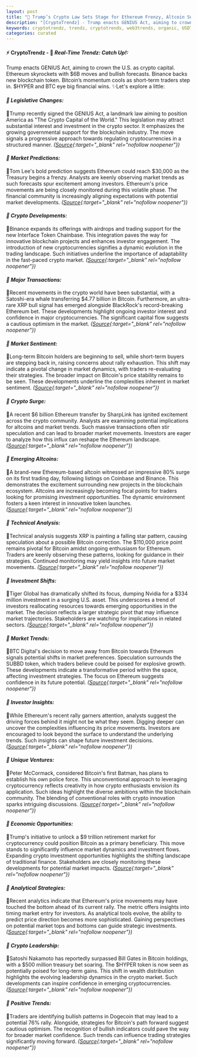 ```yaml
---
layout: post
title: "🌅 Trump’s Crypto Law Sets Stage for Ethereum Frenzy, Altcoin Surge"
description: "[CryptoTrendz] - Trump enacts GENIUS Act, aiming to crown the U.S. as crypto capital. Ethereum skyrockets with $6B moves and bullish forecasts. Binance backs new blockchain token. Bitcoin’s momentum cools as short-term traders step in. $HYPER and BTC eye big financial wins."
keywords: cryptotrendz, trendz, cryptotrends, web3trends, organic, USDT, Crypto, XRP, Binance, Digital, Token, Dogecoin, Google, CEO, Trading, Altcoin, Ethereum, Bitcoin, Market
categories: curated
---
```


#### ⚡ CryptoTrendz - 📌 *Real-Time Trendz: Catch Up!:*

Trump enacts GENIUS Act, aiming to crown the U.S. as crypto capital. Ethereum skyrockets with $6B moves and bullish forecasts. Binance backs new blockchain token. Bitcoin’s momentum cools as short-term traders step in. $HYPER and BTC eye big financial wins. ✨Let's explore a little:


#### *🔖  Legislative Changes:*  

🔹Trump recently signed the GENIUS Act, a landmark law aiming to position America as "The Crypto Capital of the World." This legislation may attract substantial interest and investment in the crypto sector. It emphasizes the growing governmental support for the blockchain industry. The move signals a progressive approach towards regulating cryptocurrencies in a structured manner. *([Source](https://s.avyag.com/qb7w){:target="_blank" rel="nofollow noopener"})*

#### *🔖  Market Predictions:*  

🔹Tom Lee's bold prediction suggests Ethereum could reach $30,000 as the Treasury begins a frenzy. Analysts are keenly observing market trends as such forecasts spur excitement among investors. Ethereum's price movements are being closely monitored during this volatile phase. The financial community is increasingly aligning expectations with potential market developments. *([Source](https://s.avyag.com/f3wo){:target="_blank" rel="nofollow noopener"})*

#### *🔖  Crypto Developments:*  

🔹Binance expands its offerings with airdrops and trading support for the new Interface Token Chainbase. This integration paves the way for innovative blockchain projects and enhances investor engagement. The introduction of new cryptocurrencies signifies a dynamic evolution in the trading landscape. Such initiatives underline the importance of adaptability in the fast-paced crypto market. *([Source](https://s.avyag.com/w7l0){:target="_blank" rel="nofollow noopener"})*

#### *🔖  Major Transactions:*  

🔹Recent movements in the crypto world have been substantial, with a Satoshi-era whale transferring $4.77 billion in Bitcoin. Furthermore, an ultra-rare XRP bull signal has emerged alongside BlackRock's record-breaking Ethereum bet. These developments highlight ongoing investor interest and confidence in major cryptocurrencies. The significant capital flow suggests a cautious optimism in the market. *([Source](https://s.avyag.com/uqi9){:target="_blank" rel="nofollow noopener"})*

#### *🔖  Market Sentiment:*  

🔹Long-term Bitcoin holders are beginning to sell, while short-term buyers are stepping back in, raising concerns about rally exhaustion. This shift may indicate a pivotal change in market dynamics, with traders re-evaluating their strategies. The broader impact on Bitcoin's price stability remains to be seen. These developments underline the complexities inherent in market sentiment. *([Source](https://s.avyag.com/3p9g){:target="_blank" rel="nofollow noopener"})*

#### *🔖  Crypto Surge:*  

🔹A recent $6 billion Ethereum transfer by SharpLink has ignited excitement across the crypto community. Analysts are examining potential implications for altcoins and market trends. Such massive transactions often stir speculation and can lead to broader market movements. Investors are eager to analyze how this influx can reshape the Ethereum landscape. *([Source](https://s.avyag.com/8eeg){:target="_blank" rel="nofollow noopener"})*

#### *🔖  Emerging Altcoins:*  

🔹A brand-new Ethereum-based altcoin witnessed an impressive 80% surge on its first trading day, following listings on Coinbase and Binance. This demonstrates the excitement surrounding new projects in the blockchain ecosystem. Altcoins are increasingly becoming focal points for traders looking for promising investment opportunities. The dynamic environment fosters a keen interest in innovative token launches. *([Source](https://s.avyag.com/kipu){:target="_blank" rel="nofollow noopener"})*

#### *🔖  Technical Analysis:*  

🔹Technical analysis suggests XRP is painting a falling star pattern, causing speculation about a possible Bitcoin correction. The $110,000 price point remains pivotal for Bitcoin amidst ongoing enthusiasm for Ethereum. Traders are keenly observing these patterns, looking for guidance in their strategies. Continued monitoring may yield insights into future market movements. *([Source](https://s.avyag.com/wqcd){:target="_blank" rel="nofollow noopener"})*

#### *🔖  Investment Shifts:*  

🔹Tiger Global has dramatically shifted its focus, dumping Nvidia for a $334 million investment in a surging U.S. asset. This underscores a trend of investors reallocating resources towards emerging opportunities in the market. The decision reflects a larger strategic pivot that may influence market trajectories. Stakeholders are watching for implications in related sectors. *([Source](https://s.avyag.com/82fs){:target="_blank" rel="nofollow noopener"})*

#### *🔖  Market Trends:*  

🔹BTC Digital's decision to move away from Bitcoin towards Ethereum signals potential shifts in market preferences. Speculation surrounds the SUBBD token, which traders believe could be poised for explosive growth. These developments indicate a transformative period within the space, affecting investment strategies. The focus on Ethereum suggests confidence in its future potential. *([Source](https://s.avyag.com/fdd7){:target="_blank" rel="nofollow noopener"})*

#### *🔖  Investor Insights:*  

🔹While Ethereum's recent rally garners attention, analysts suggest the driving forces behind it might not be what they seem. Digging deeper can uncover the complexities influencing its price movements. Investors are encouraged to look beyond the surface to understand the underlying trends. Such insights can shape future investment decisions. *([Source](https://s.avyag.com/hzhb){:target="_blank" rel="nofollow noopener"})*

#### *🔖  Unique Ventures:*  

🔹Peter McCormack, considered Bitcoin's first Batman, has plans to establish his own police force. This unconventional approach to leveraging cryptocurrency reflects creativity in how crypto enthusiasts envision its application. Such ideas highlight the diverse ambitions within the blockchain community. The blending of conventional roles with crypto innovation sparks intriguing discussions. *([Source](https://s.avyag.com/tgsx){:target="_blank" rel="nofollow noopener"})*

#### *🔖  Economic Opportunities:*  

🔹Trump's initiative to unlock a $9 trillion retirement market for cryptocurrency could position Bitcoin as a primary beneficiary. This move stands to significantly influence market dynamics and investment flows. Expanding crypto investment opportunities highlights the shifting landscape of traditional finance. Stakeholders are closely monitoring these developments for potential market impacts. *([Source](https://s.avyag.com/f4uu){:target="_blank" rel="nofollow noopener"})*

#### *🔖  Analytical Strategies:*  

🔹Recent analytics indicate that Ethereum's price movements may have touched the bottom ahead of its current rally. The metric offers insights into timing market entry for investors. As analytical tools evolve, the ability to predict price direction becomes more sophisticated. Gaining perspectives on potential market tops and bottoms can guide strategic investments. *([Source](https://s.avyag.com/o20n){:target="_blank" rel="nofollow noopener"})*

#### *🔖  Crypto Leadership:*  

🔹Satoshi Nakamoto has reportedly surpassed Bill Gates in Bitcoin holdings, with a $500 million treasury bet soaring. The $HYPER token is now seen as potentially poised for long-term gains. This shift in wealth distribution highlights the evolving leadership dynamics in the crypto market. Such developments can inspire confidence in emerging cryptocurrencies. *([Source](https://s.avyag.com/lk0q){:target="_blank" rel="nofollow noopener"})*

#### *🔖  Positive Trends:*  

🔹Traders are identifying bullish patterns in Dogecoin that may lead to a potential 76% rally. Alongside, strategies for Bitcoin's path forward suggest cautious optimism. The recognition of bullish indicators could pave the way for broader market confidence. Such trends can influence trading strategies significantly moving forward. *([Source](https://s.avyag.com/uv18){:target="_blank" rel="nofollow noopener"})*